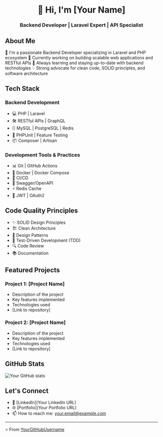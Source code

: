<!-- Header -->
<h1 align="center">👋 Hi, I'm [Your Name]</h1>
<h3 align="center">Backend Developer | Laravel Expert | API Specialist</h3>

<!-- About Me -->
## About Me
🚀 I'm a passionate Backend Developer specializing in Laravel and PHP ecosystem
💼 Currently working on building scalable web applications and RESTful APIs
🌱 Always learning and staying up-to-date with backend technologies
💡 Strong advocate for clean code, SOLID principles, and software architecture

<!-- Tech Stack -->
## Tech Stack
### Backend Development
- 💻 PHP | Laravel
- 🛠 RESTful APIs | GraphQL
- 🗄️ MySQL | PostgreSQL | Redis
- 🔧 PHPUnit | Feature Testing
- 📦 Composer | Artisan

### Development Tools & Practices
- 📊 Git | GitHub Actions
- 🐳 Docker | Docker Compose
- 🔄 CI/CD
- 📝 Swagger/OpenAPI
- ⚡ Redis Cache
- 🔐 JWT | OAuth2

<!-- Code Quality -->
## Code Quality Principles
- ✨ SOLID Design Principles
- 🏗️ Clean Architecture
- 📐 Design Patterns
- 🧪 Test-Driven Development (TDD)
- 🔍 Code Review
- 📚 Documentation

<!-- Projects -->
## Featured Projects
### Project 1: [Project Name]
- Description of the project
- Key features implemented
- Technologies used
- [Link to repository]

### Project 2: [Project Name]
- Description of the project
- Key features implemented
- Technologies used
- [Link to repository]

<!-- GitHub Stats -->
## GitHub Stats
![Your GitHub stats](https://github-readme-stats.vercel.app/api?username=YourGitHubUsername&show_icons=true&theme=radical)

<!-- Connect -->
## Let's Connect
- 💼 [LinkedIn](Your LinkedIn URL)
- 🌐 [Portfolio](Your Portfolio URL)
- 📫 How to reach me: your.email@example.com

<!-- Footer -->
---
⭐️ From [YourGitHubUsername](https://github.com/YourGitHubUsername)

